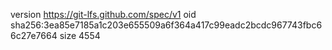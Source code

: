 version https://git-lfs.github.com/spec/v1
oid sha256:3ea85e7185a1c203e655509a6f364a417c99eadc2bcdc967743fbc66c27e7664
size 4554
